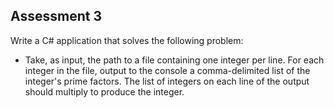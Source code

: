 ## Assessment 3

Write a C# application that solves the following problem:

* Take, as input, the path to a file containing one integer per line. For each 
integer in the file, output to the console a comma-delimited list of the 
integer's prime factors. The list of integers on each line of the output should 
multiply to produce the integer.
